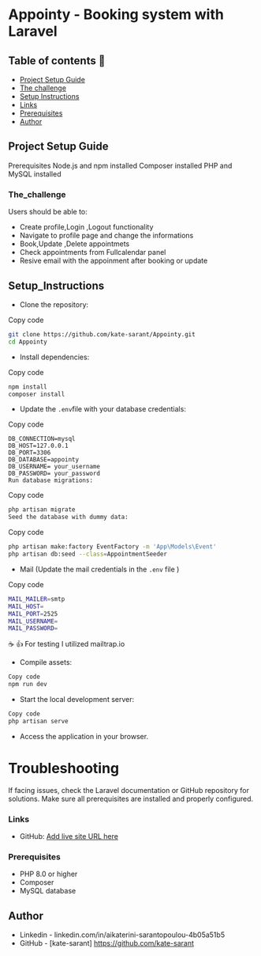 
# Appointy - Booking system with Laravel 


## Table of contents  🚀

  - [Project Setup Guide](#overview)
  - [The challenge](#The_challenge)
  - [Setup Instructions](#Setup_Instructions)
  - [Links](#links)
  - [Prerequisites](#Prerequisites)
  - [Author](#author)


## Project Setup Guide
Prerequisites
Node.js and npm installed
Composer installed
PHP and MySQL installed

### The_challenge

Users should be able to:

- Create profile,Login ,Logout functionality 
- Navigate to profile page and change the informations
- Book,Update ,Delete appointmets 
- Check appointments from Fullcalendar panel
- Resive email with the appoinment after booking or update

## Setup_Instructions 

- Clone the repository:

Copy code

```bash
git clone https://github.com/kate-sarant/Appointy.git
cd Appointy
```


- Install dependencies:

Copy code
```bash
npm install
composer install
```

- Update the `.env`file with your database credentials:

Copy code

```
DB_CONNECTION=mysql
DB_HOST=127.0.0.1 
DB_PORT=3306
DB_DATABASE=appointy 
DB_USERNAME= your_username 
DB_PASSWORD= your_password
Run database migrations:
```

Copy code

```bash
php artisan migrate
Seed the database with dummy data:
```

Copy code

```bash
php artisan make:factory EventFactory -m 'App\Models\Event'
php artisan db:seed --class=AppointmentSeeder
```


- Mail (Update the mail credentials in the `.env` file )

Copy code

```bash
MAIL_MAILER=smtp
MAIL_HOST=
MAIL_PORT=2525
MAIL_USERNAME=
MAIL_PASSWORD=

```
 ☕️ 👍️ For testing  I utilized mailtrap.io 

- Compile assets:

```bash
Copy code
npm run dev
```

- Start the local development server:

```bash
Copy code
php artisan serve
```

- Access the application in your browser.



# Troubleshooting
If facing issues, check the Laravel documentation or GitHub repository for solutions.
Make sure all prerequisites are installed and properly configured.




### Links

- GitHub: [Add live site URL here](https://github.com/kate-sarant/Appointy.git)



### Prerequisites

- PHP 8.0 or higher
- Composer
- MySQL database


## Author

- Linkedin - linkedin.com/in/aikaterini-sarantopoulou-4b05a51b5
- GitHub - [kate-sarant] https://github.com/kate-sarant
